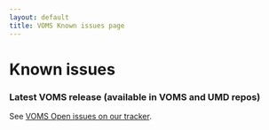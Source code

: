```yaml
---
layout: default
title: VOMS Known issues page
---
```


# Known issues

### Latest VOMS release (available in VOMS and UMD repos)

See [VOMS Open issues on our tracker](https://issues.infn.it/jira/issues/?filter=12510).
